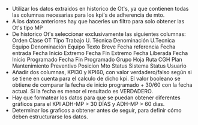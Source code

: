 * Utilizar los datos extraidos en historico de Ot's, ya que contienen todas las columnas necesarias para los kpi's de adherencia de mto.
* A los datos anteriores hay que hacerles un filtro para solo obtener las Ot's tipo MP
* De historico Ot's seleccionar exclusivamente las siguientes columnas:
    Orden
    Clase OT
    Tipo Trabajo
    U. Técnica
    Denominación U.Tecnica
    Equipo
    Denominación Equipo
    Texto Breve
    Fecha referencia
    Fecha entrada
    Fecha Inicio Extremo
    Fecha Fin Extremo
    Fecha Liberada
    Fecha Inicio Programado
    Fecha Fin Programado
    Grupo Hoja Ruta
    CGH
    Plan Mantenimiento Preventivo
    Posicion Mto
    Status Sistema
    Status Usuario
* Añadir dos columnas, KPI30 y KPI60, con valor verdadero/falso según si se tiene en cuenta para el calculo de dicho kpi. El valor booleano se obtiene de comparar la fecha de inicio programado + 30/60 con la fecha actual. Si la fecha es menor el resultado es VERDADERO.
* Hay que formatear los datos para que se puedan obtener diferentes gráficos para el KPI ADH-MP > 30 DÍAS y ADH-MP > 60 dias.
* Determinar los graficos a obtener antes de seguir, para definir cómo deben estructurarse los datos.
